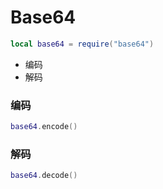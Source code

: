 # Base64

```lua
local base64 = require("base64")
```

* 编码
* 解码

### 编码
```lua
base64.encode()
```

### 解码
```lua
base64.decode()
```